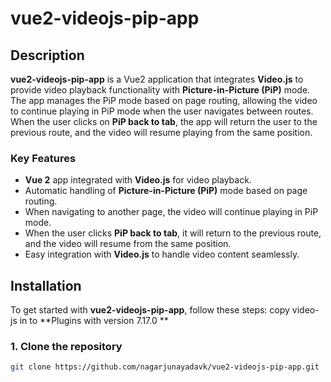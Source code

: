 # vue2-videojs-pip-app

## Description

**vue2-videojs-pip-app** is a Vue2 application that integrates **Video.js** to provide video playback functionality with **Picture-in-Picture (PiP)** mode. The app manages the PiP mode based on page routing, allowing the video to continue playing in PiP mode when the user navigates between routes. When the user clicks on **PiP back to tab**, the app will return the user to the previous route, and the video will resume playing from the same position.

### Key Features

- **Vue 2** app integrated with **Video.js** for video playback.
- Automatic handling of **Picture-in-Picture (PiP)** mode based on page routing.
- When navigating to another page, the video will continue playing in PiP mode.
- When the user clicks **PiP back to tab**, it will return to the previous route, and the video will resume from the same position.
- Easy integration with **Video.js** to handle video content seamlessly.

## Installation

To get started with **vue2-videojs-pip-app**, follow these steps:
copy video-js in to **Plugins with version 7.17.0 ** 

### 1. Clone the repository

```bash
git clone https://github.com/nagarjunayadavk/vue2-videojs-pip-app.git
